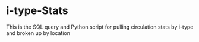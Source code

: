 # i-type-Stats
This is the SQL query and Python script for pulling circulation stats by i-type and broken up by location
